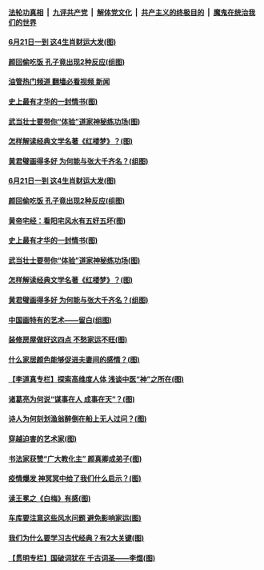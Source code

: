 ####  [法轮功真相](../../../../basic/blob/master/README.md?t=06202131) &nbsp;|&nbsp; [九评共产党](../../../../9ping.md/blob/master/README.md?t=06202131) &nbsp;|&nbsp; [解体党文化](../../../../jtdwh.md/blob/master/README.md?t=06202131)  &nbsp;|&nbsp; [共产主义的终极目的](../../../../gczydzjmd.md/blob/master/README.md?t=06202131) &nbsp;|&nbsp; [魔鬼在统治我们的世界](../../../../mgztzwmdsj.md/blob/master/README.md?t=06202131) 

#### [6月21日一到 这4生肖财运大发(图)](../pages/p7/1009414.md?t=06202131) 

#### [颜回偷吃饭 孔子竟出现2种反应(组图)](../pages/p7/1009223.md?t=06202131) 

#### [油管热门频道 翻墙必看视频 新闻](http://45.76.130.85:81/youtube.html?06202131)

#### [史上最有才华的一封情书(图)](../pages/p7/1009348.md?t=06202131) 

#### [武当壮士要带你“体验”道家神秘练功场(图)](../pages/p7/1009566.md?t=06202131) 

#### [怎样解读经典文学名著《红楼梦》？(图)](../pages/p7/1009153.md?t=06202131) 

#### [黄君璧画得多好 为何能与张大千齐名？(组图)](../pages/p7/1006322.md?t=06202131) 

#### [6月21日一到 这4生肖财运大发(图)](../pages/p7/1009414.md?t=06202131) 

#### [颜回偷吃饭 孔子竟出现2种反应(组图)](../pages/p7/1009223.md?t=06202131) 

#### [黄帝宅经：看阳宅风水有五好五坏(图)](../pages/p7/1006003.md?t=06202131) 

#### [史上最有才华的一封情书(图)](../pages/p7/1009348.md?t=06202131) 

#### [武当壮士要带你“体验”道家神秘练功场(图)](../pages/p7/1009566.md?t=06202131) 

#### [怎样解读经典文学名著《红楼梦》？(图)](../pages/p7/1009153.md?t=06202131) 

#### [黄君璧画得多好 为何能与张大千齐名？(组图)](../pages/p7/1006322.md?t=06202131) 

#### [中国画特有的艺术——留白(组图)](../pages/p7/1008409.md?t=06202131) 

#### [装修房屋做好这四点 不愁家运不旺(图)](../pages/p7/1008769.md?t=06202131) 

#### [什么家居颜色能够促进夫妻间的感情？(图)](../pages/p7/1008767.md?t=06202131) 

#### [【李道真专栏】探索高维度人体 浅谈中医“神”之所在(图)](../pages/p7/1007830.md?t=06202131) 

#### [诸葛亮为何说“谋事在人 成事在天”？(图)](../pages/p7/974390.md?t=06202131) 

#### [诗人为何刻划渔翁醉倒在船上无人过问？(图)](../pages/p7/1009283.md?t=06202131) 

#### [穿越迫害的艺术家(图)](../pages/p7/1009324.md?t=06202131) 

#### [书法家获赞“广大教化主” 颜真卿成弟子(图)](../pages/p7/1008916.md?t=06202131) 

#### [疫情爆发 神冥冥中给了我们什么启示？(图)](../pages/p7/1009228.md?t=06202131) 

#### [读王冕之《白梅》有感(图)](../pages/p7/1009281.md?t=06202131) 

#### [车库要注意这些风水问题 避免影响家运(图)](../pages/p7/1008933.md?t=06202131) 

#### [我们为什么要学习古代经典？有2大关键(图)](../pages/p7/1009039.md?t=06202131) 

#### [【贯明专栏】国破词犹在 千古词圣——李煜(图)](../pages/p7/1006548.md?t=06202131) 

<img src='http://gfw-breaker.win/goodnews/indexes/p7.md' width='0px' height='0px'/>
